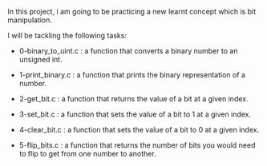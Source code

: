 In this project, i am going to be practicing a new learnt concept which is bit manipulation.

I will be tackling the following tasks:

- 0-binary_to_uint.c : a function that converts a binary number to an unsigned int.

- 1-print_binary.c : a function that prints the binary representation of a number.

- 2-get_bit.c : a function that returns the value of a bit at a given index.

- 3-set_bit.c : a function that sets the value of a bit to 1 at a given index.

- 4-clear_bit.c : a function that sets the value of a bit to 0 at a given index.

- 5-flip_bits.c : a function that returns the number of bits you would need to flip to get from one number to another.

